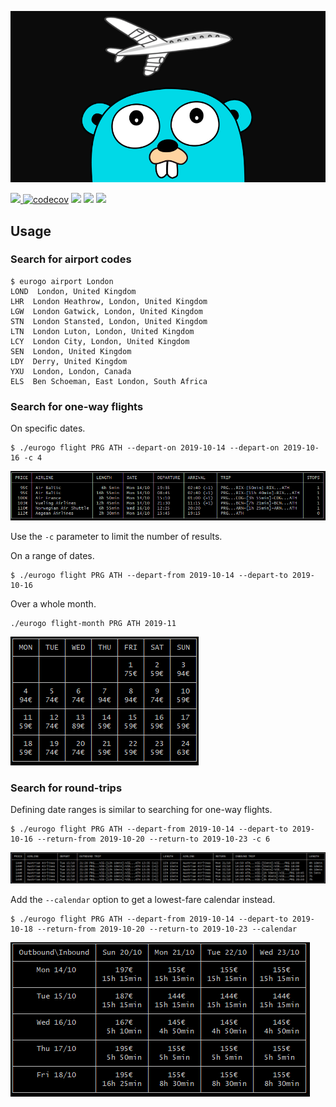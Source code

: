 ![ ](assets/logo.png)

[![ ](https://api.travis-ci.com/gmantaos/eurogo.svg?branch=master) ](https://travis-ci.com/gmantaos/eurogo)
[![codecov](https://codecov.io/gh/gmantaos/eurogo/branch/master/graph/badge.svg)](https://codecov.io/gh/gmantaos/eurogo)
[![ ](https://img.shields.io/badge/License-MIT-blue.svg)](LICENSE)
[![](https://goreportcard.com/badge/github.com/gmantaos/eurogo)](https://goreportcard.com/report/github.com/gmantaos/eurogo)
[![](https://api.codeclimate.com/v1/badges/c84532565741e79a8ba8/maintainability)](https://codeclimate.com/github.com/gmantaos/eurogo)

## Usage

### Search for airport codes

```shell
$ eurogo airport London
LOND  London, United Kingdom
LHR  London Heathrow, London, United Kingdom
LGW  London Gatwick, London, United Kingdom
STN  London Stansted, London, United Kingdom
LTN  London Luton, London, United Kingdom
LCY  London City, London, United Kingdom
SEN  London, United Kingdom
LDY  Derry, United Kingdom
YXU  London, London, Canada
ELS  Ben Schoeman, East London, South Africa

```

### Search for one-way flights

On specific dates.

```shell
$ ./eurogo flight PRG ATH --depart-on 2019-10-14 --depart-on 2019-10-16 -c 4
```

![ ](assets/screenshots/flight_oneway.png)


Use the `-c` parameter to limit the number of results.

On a range of dates.

```shell
$ ./eurogo flight PRG ATH --depart-from 2019-10-14 --depart-to 2019-10-16
```

Over a whole month.

```shell
./eurogo flight-month PRG ATH 2019-11
```

![ ](assets/screenshots/flight_month.png)

### Search for round-trips

Defining date ranges is similar to searching for one-way flights.

```shell
$ ./eurogo flight PRG ATH --depart-from 2019-10-14 --depart-to 2019-10-16 --return-from 2019-10-20 --return-to 2019-10-23 -c 6
```

![ ](assets/screenshots/flight_roundtrip.png)

Add the `--calendar` option to get a lowest-fare calendar instead.

```shell
$ ./eurogo flight PRG ATH --depart-from 2019-10-14 --depart-to 2019-10-18 --return-from 2019-10-20 --return-to 2019-10-23 --calendar
```

![ ](assets/screenshots/flight_calendar.png)

